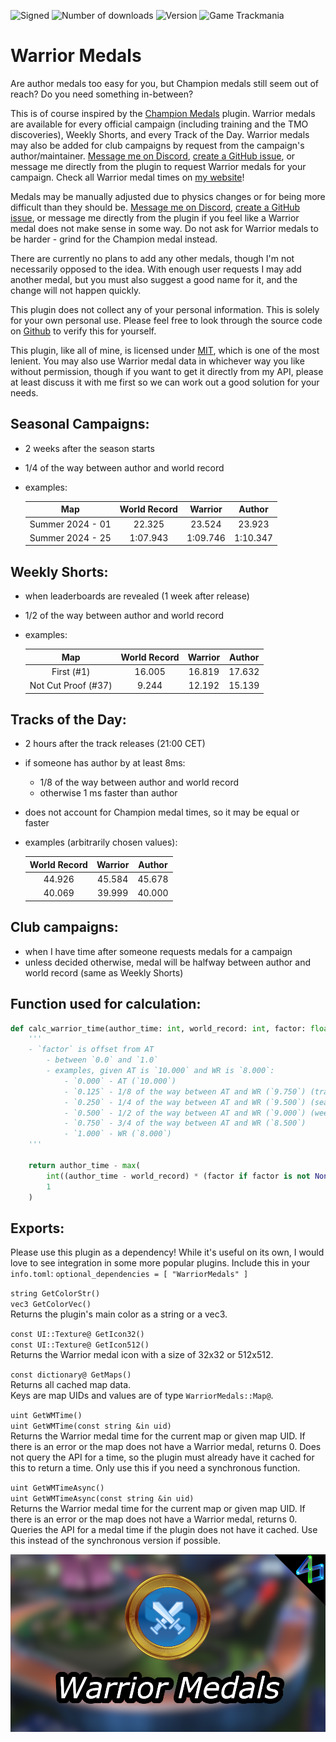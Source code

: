 ![Signed](https://img.shields.io/badge/Signed-Yes-00AA00)
![Number of downloads](https://img.shields.io/badge/dynamic/json?query=downloads&url=https%3A%2F%2Fopenplanet.dev%2Fapi%2Fplugin%2F590&label=Downloads&color=purple)
![Version](https://img.shields.io/badge/dynamic/json?query=version&url=https%3A%2F%2Fopenplanet.dev%2Fapi%2Fplugin%2F590&label=Version&color=red)
![Game Trackmania](https://img.shields.io/badge/Game-Trackmania-blue)

# Warrior Medals

Are author medals too easy for you, but Champion medals still seem out of reach? Do you need something in-between?

This is of course inspired by the [Champion Medals](https://openplanet.dev/plugin/championmedals) plugin. Warrior medals are available for every official campaign (including training and the TMO discoveries), Weekly Shorts, and every Track of the Day. Warrior medals may also be added for club campaigns by request from the campaign's author/maintainer. [Message me on Discord](https://discord.gg/uu9kUZGte6), [create a GitHub issue](https://github.com/ezio416/tm-warrior-medals/issues), or message me directly from the plugin to request Warrior medals for your campaign. Check all Warrior medal times on [my website](https://e416.dev/warrior-medals)!

Medals may be manually adjusted due to physics changes or for being more difficult than they should be. [Message me on Discord](https://discord.gg/uu9kUZGte6), [create a GitHub issue](https://github.com/ezio416/tm-warrior-medals/issues), or message me directly from the plugin if you feel like a Warrior medal does not make sense in some way. Do not ask for Warrior medals to be harder - grind for the Champion medal instead.

There are currently no plans to add any other medals, though I'm not necessarily opposed to the idea. With enough user requests I may add another medal, but you must also suggest a good name for it, and the change will not happen quickly.

This plugin does not collect any of your personal information. This is solely for your own personal use. Please feel free to look through the source code on [Github](https://github.com/ezio416/tm-warrior-medals) to verify this for yourself.

This plugin, like all of mine, is licensed under [MIT](https://opensource.org/license/mit), which is one of the most lenient. You may also use Warrior medal data in whichever way you like without permission, though if you want to get it directly from my API, please at least discuss it with me first so we can work out a good solution for your needs.

Seasonal Campaigns:
-
- 2 weeks after the season starts
- 1/4 of the way between author and world record
- examples:

    |Map             |World Record|Warrior |Author  |
    |:-:             |:-:         |:-:     |:-:     |
    |Summer 2024 - 01|22.325      |23.524  |23.923  |
    |Summer 2024 - 25|1:07.943    |1:09.746|1:10.347|

Weekly Shorts:
-
- when leaderboards are revealed (1 week after release)
- 1/2 of the way between author and world record
- examples:

    |Map                |World Record|Warrior|Author |
    |:-:                |:-:         |:-:    |:-:    |
    |First (#1)         |16.005      |16.819 |17.632 |
    |Not Cut Proof (#37)|9.244       |12.192 |15.139 |

Tracks of the Day:
-
- 2 hours after the track releases (21:00 CET)
- if someone has author by at least 8ms:
    - 1/8 of the way between author and world record
    - otherwise 1 ms faster than author
- does not account for Champion medal times, so it may be equal or faster
- examples (arbitrarily chosen values):

    |World Record|Warrior|Author|
    |:-:         |:-:    |:-:   |
    |44.926      |45.584 |45.678|
    |40.069      |39.999 |40.000|

Club campaigns:
-
- when I have time after someone requests medals for a campaign
- unless decided otherwise, medal will be halfway between author and world record (same as Weekly Shorts)

Function used for calculation:
-
```Python
def calc_warrior_time(author_time: int, world_record: int, factor: float | None = 0.25) -> int:
    '''
    - `factor` is offset from AT
        - between `0.0` and `1.0`
        - examples, given AT is `10.000` and WR is `8.000`:
            - `0.000` - AT (`10.000`)
            - `0.125` - 1/8 of the way between AT and WR (`9.750`) (tracks of the day)
            - `0.250` - 1/4 of the way between AT and WR (`9.500`) (seasonal campaigns)
            - `0.500` - 1/2 of the way between AT and WR (`9.000`) (weekly shorts/club campaigns)
            - `0.750` - 3/4 of the way between AT and WR (`8.500`)
            - `1.000` - WR (`8.000`)
    '''

    return author_time - max(
        int((author_time - world_record) * (factor if factor is not None else 0.25)),
        1
    )
```

Exports:
-
Please use this plugin as a dependency! While it's useful on its own, I would love to see integration in some more popular plugins. Include this in your `info.toml`: `optional_dependencies = [ "WarriorMedals" ]`

`string GetColorStr()`\
`vec3 GetColorVec()`\
Returns the plugin's main color as a string or a vec3.

`const UI::Texture@ GetIcon32()`\
`const UI::Texture@ GetIcon512()`\
Returns the Warrior medal icon with a size of 32x32 or 512x512.

`const dictionary@ GetMaps()`\
Returns all cached map data.\
Keys are map UIDs and values are of type `WarriorMedals::Map@`.

`uint GetWMTime()`\
`uint GetWMTime(const string &in uid)`\
Returns the Warrior medal time for the current map or given map UID.
If there is an error or the map does not have a Warrior medal, returns 0.
Does not query the API for a time, so the plugin must already have it cached for this to return a time.
Only use this if you need a synchronous function.

`uint GetWMTimeAsync()`\
`uint GetWMTimeAsync(const string &in uid)`\
Returns the Warrior medal time for the current map or given map UID.
If there is an error or the map does not have a Warrior medal, returns 0.
Queries the API for a medal time if the plugin does not have it cached.
Use this instead of the synchronous version if possible.

<!-- ![Signed](https://img.shields.io/badge/Signed-School_Mode-CC1199) -->
<!-- ![Game Maniaplanet](https://img.shields.io/badge/Game-Maniaplanet_4-blue) -->
<!-- ![Game Turbo](https://img.shields.io/badge/Game-Turbo-blue) -->

![image](images/warrior-medals.png)
